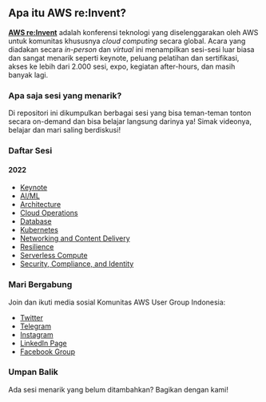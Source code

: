 ## Apa itu AWS re:Invent?

**[AWS re:Invent](https://reinvent.awsevents.com/)** adalah konferensi teknologi yang diselenggarakan oleh AWS untuk komunitas khususnya _cloud computing_ secara global. Acara yang diadakan secara _in-person_ dan _virtual_ ini menampilkan sesi-sesi luar biasa dan sangat menarik seperti keynote, peluang pelatihan dan sertifikasi, akses ke lebih dari 2.000 sesi, expo, kegiatan after-hours, dan masih banyak lagi.

### Apa saja sesi yang menarik?
Di repositori ini dikumpulkan berbagai sesi yang bisa teman-teman tonton secara on-demand dan bisa belajar langsung darinya ya! Simak videonya, belajar dan mari saling berdiskusi!


### Daftar Sesi
#### 2022
- [Keynote](2022/keynote.md)
- [AI/ML](2022/ai-ml.md)
- [Architecture](2022/architecture.md)
- [Cloud Operations](2022/cloud-operations.md)
- [Database](2022/database.md)
- [Kubernetes](2022/kubernetes.md)
- [Networking and Content Delivery](2022/networking-content-delivery.md)
- [Resilience](2022/resilience.md)
- [Serverless Compute](2022/serverless-compute.md)
- [Security, Compliance, and Identity](2022/security-compliance-identity.md)

### Mari Bergabung
Join dan ikuti media sosial Komunitas AWS User Group Indonesia:
- [Twitter](https://twitter.com/AWSUserGroupID/)
- [Telegram](https://t.me/AWSUserGroupID)
- [Instagram](https://instagram.com/awsugid)
- [LinkedIn Page](https://www.linkedin.com/company/awsugid)
- [Facebook Group](https://web.facebook.com/groups/awsindonesia)



### Umpan Balik
Ada sesi menarik yang belum ditambahkan? Bagikan dengan kami!